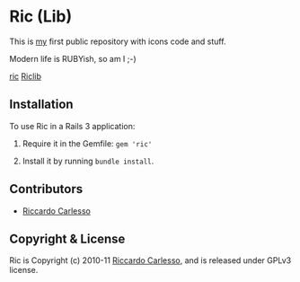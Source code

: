 
# Ric (Lib)
This is [my](http://www.palladius.it/) first public repository with icons code and stuff.

Modern life is RUBYish, so am I ;-)

 [ric](http://rubygems.org/gems/ric)
 [Riclib](http://github.com/palladius/riclib)

## Installation

To use Ric in a Rails 3 application:

1. Require it in the Gemfile: `gem 'ric'`

2. Install it by running `bundle install`.

## Contributors

* [Riccardo Carlesso](http://github.com/palladius)

## Copyright & License

Ric is Copyright (c) 2010-11 [Riccardo Carlesso](http://www.palladius.it/), and is released under GPLv3 license.

